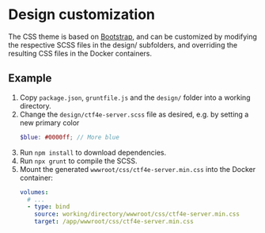 # Design customization

The CSS theme is based on [Bootstrap](https://getbootstrap.com/), and can be customized by modifying the respective SCSS files in the design/ subfolders, and overriding the resulting CSS files in the Docker containers.

## Example

1. Copy `package.json`, `gruntfile.js` and the `design/` folder into a working directory.
1. Change the `design/ctf4e-server.scss` file as desired, e.g. by setting a new primary color
    ```scss
    $blue: #0000ff; // More blue
    ```
1. Run `npm install` to download dependencies.
1. Run `npx grunt` to compile the SCSS.
1. Mount the generated `wwwroot/css/ctf4e-server.min.css` into the Docker container:
    ```yaml
    volumes:
      # ...
      - type: bind
        source: working/directory/wwwroot/css/ctf4e-server.min.css
        target: /app/wwwroot/css/ctf4e-server.min.css
    ```